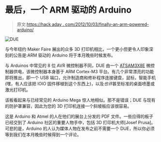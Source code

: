# 最后，一个 ARM 驱动的 Arduino

> 原文:[https://hack aday . com/2012/10/03/finally-an-arm-powered-arduino/](https://hackaday.com/2012/10/03/finally-an-arm-powered-arduino/)

![](../Images/4fa04aba189a73ab58c31005618bef8b.png "DUE")

与今年纽约 Maker Faire 展出的众多 3D 打印机相比，一个更小但更令人印象深刻的公告是:ARM 驱动的 Arduino 将于本月晚些时候发布。

与 Arduinos 中常见的 8 位 AVR 微控制器不同，DUE 由一个 [ATSAM3X8E](http://www.atmel.com/devices/SAM3X8E.aspx) 微控制器供电，该微控制器本身基于 ARM Cortex-M3 平台。有几个非常漂亮的功能即将推出，即一个 USB 端口，允许制造商和修补程序连接键盘，鼠标，智能手机(嘿，有人应该把 IOIO 固件移植到这个东西上)，以及*也许*甚至标准的桌面喷墨或激光打印机。

该板看起来与已经常见的 Arduino Mega 惊人地相似。那不是错误；DUE 与现有的防护罩兼容，因此为您的 3D 打印机连接一个斜坡板应该很容易。

这是 Arduino 和 Atmel 的人在他们的展台上分发的 PDF 文件。一些应得的板子已经交到了 Arduino 社区的重要人物手中，包括 3D 打印机大师[Josef Prusa]。可悲的是，Arduino 的人认为媒体人物在发布之前不需要一个 DUE，所以你必须等到我们在本月晚些时候得到一个评论。